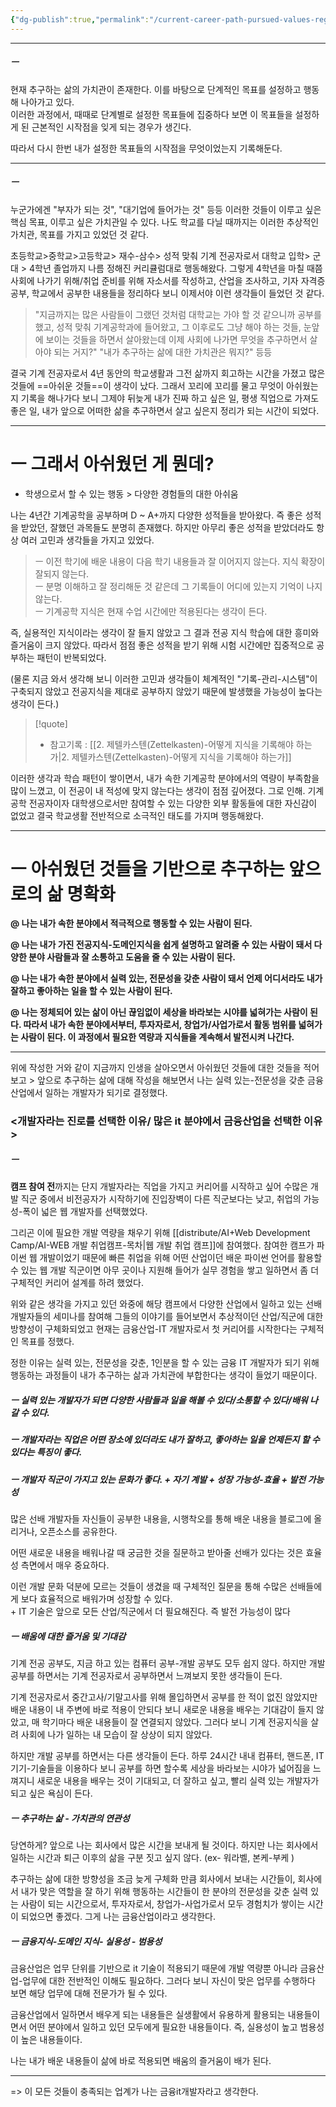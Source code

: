 ```yaml
---
{"dg-publish":true,"permalink":"/current-career-path-pursued-values-regarding-life-records/","noteIcon":""}
---
```



-------------------------------


##### ㅡ
현재 추구하는 삶의 가치관이 존재한다. 이를 바탕으로 단계적인 목표를 설정하고 행동해 나아가고 있다.  
이러한 과정에서, 때때로 단계별로 설정한 목표들에 집중하다 보면 이 목표들을 설정하게 된 근본적인 시작점을 잊게 되는 경우가 생긴다.  
  
따라서 다시 한번 내가 설정한 목표들의 시작점을 무엇이었는지 기록해둔다.

-------
##### ㅡ
누군가에겐 "부자가 되는 것", "대기업에 들어가는 것" 등등 이러한 것들이 이루고 싶은 핵심 목표, 이루고 싶은 가치관일 수 있다. 나도 학교를 다닐 때까지는 이러한 추상적인 가치관, 목표를 가지고 있었던 것 같다.
	
초등학교>중학교>고등학교> 재수-삼수> 성적 맞춰 기계 전공자로서 대학교 입학> 군대 > 4학년 졸업까지 나름 정해진 커리큘럼대로 행동해왔다. 그렇게 4학년을 마칠 때쯤 사회에 나가기 위해/취업 준비를 위해 자소서를 작성하고, 산업을 조사하고, 기자 자격증 공부, 학교에서 공부한 내용들을 정리하다 보니 이제서야 이런 생각들이 들었던 것 같다.
	
> "지금까지는 많은 사람들이 그랬던 것처럼 대학교는 가야 할 것 같으니까 공부를 했고, 성적 맞춰 기계공학과에 들어왔고, 그 이후로도 그냥 해야 하는 것들, 눈앞에 보이는 것들을 하면서 살아왔는데 이제 사회에 나가면 무엇을 추구하면서 살아야 되는 거지?"
> "내가 추구하는 삶에 대한 가치관은 뭐지?" 등등
	
결국 기계 전공자로서 4년 동안의 학교생활과 그전 삶까지 회고하는 시간을 가졌고 많은 것들에 ==아쉬운 것들==이 생각이 났다. 그래서 꼬리에 꼬리를 물고 무엇이 아쉬웠는지 기록을 해나가다 보니 그제야 뒤늦게 내가 진짜 하고 싶은 일, 평생 직업으로 가져도 좋은 일, 내가 앞으로 어떠한 삶을 추구하면서 살고 싶은지 정리가 되는 시간이 되었다.

-----
# ㅡ 그래서 아쉬웠던 게 뭔데?
- 학생으로서 할 수 있는 행동 > 다양한 경험들의 대한 아쉬움
	
나는 4년간 기계공학을 공부하며 D ~ A+까지 다양한 성적들을 받아왔다. 즉 좋은 성적을 받았던, 잘했던 과목들도 분명히 존재했다. 하지만 아무리 좋은 성적을 받았더라도 항상 여러 고민과 생각들을 가지고 있었다.
	
> ㅡ 이전 학기에 배운 내용이 다음 학기 내용들과 잘 이어지지 않는다. 지식 확장이 잘되지 않는다.  
> ㅡ 분명 이해하고 잘 정리해둔 것 같은데 그 기록들이 어디에 있는지 기억이 나지 않는다.  
> ㅡ 기계공학 지식은 현재 수업 시간에만 적용된다는 생각이 든다.
	
즉, 실용적인 지식이라는 생각이 잘 들지 않았고 그 결과 전공 지식 학습에 대한 흥미와 즐거움이 크지 않았다. 따라서 점점 좋은 성적을 받기 위해 시험 시간에만 집중적으로 공부하는 패턴이 반복되었다.
	
(물론 지금 와서 생각해 보니 이러한 고민과 생각들이 체계적인 "기록-관리-시스템"이 구축되지 않았고 전공지식을 제대로 공부하지 않았기 때문에 발생했을 가능성이 높다는 생각이 든다.)
> [!quote]
> - 참고기록 : [[2. 제텔카스텐(Zettelkasten)-어떻게 지식을 기록해야 하는가\|2. 제텔카스텐(Zettelkasten)-어떻게 지식을 기록해야 하는가]]
	
이러한 생각과 학습 패턴이 쌓이면서, 내가 속한 기계공학 분야에서의 역량이 부족함을 많이 느꼈고, 이 전공이 내 적성에 맞지 않는다는 생각이 점점 깊어졌다. 그로 인해. 기계공학 전공자이자 대학생으로서만 참여할 수 있는 다양한 외부 활동들에 대한 자신감이 없었고 결국 학교생활 전반적으로 소극적인 태도를 가지며 행동해왔다.


---
# ㅡ 아쉬웠던 것들을 기반으로 추구하는 앞으로의 삶 명확화
	
**@ 나는 내가 속한 분야에서 적극적으로 행동할 수 있는 사람이 된다.**  
	
**@ 나는 내가 가진 전공지식-도메인지식을 쉽게 설명하고 알려줄 수 있는 사람이 돼서 다양한 분야 사람들과 잘 소통하고 도움을 줄 수 있는 사람이 된다.**
	
**@ 나는 내가 속한 분야에서 실력 있는, 전문성을 갖춘 사람이 돼서 언제 어디서라도 내가 잘하고 좋아하는 일을 할 수 있는 사람이 된다.**
	
**@ 나는 정체되어 있는 삶이 아닌 끊임없이 세상을 바라보는 시야를 넓혀가는 사람이 된다. 따라서 내가 속한 분야에서부터, 투자자로서, 창업가/사업가로서 활동 범위를 넓혀가는 사람이 된다. 이 과정에서 필요한 역량과 지식들을 계속해서 발전시켜 나간다.**

-----
위에 작성한 거와 같이 지금까지 인생을 살아오면서 아쉬웠던 것들에 대한 것들을 적어보고 > 앞으로 추구하는 삶에 대해 작성을 해보면서 나는 실력 있는-전문성을 갖춘 금융산업에서 일하는 개발자가 되기로 결정했다.

### <개발자라는 진로를 선택한 이유/ 많은 it 분야에서 금융산업을 선택한 이유>

##### ㅡ
**캠프 참여 전**까지는 단지 개발자라는 직업을 가지고 커리어를 시작하고 싶어 수많은 개발 직군 중에서 비전공자가 시작하기에 진입장벽이 다른 직군보다는 낮고, 취업의 가능성-폭이 넓은 웹 개발자를 선택했었다.
	
그리곤 이에 필요한 개발 역량을 채우기 위해  [[distribute/AI+Web Development Camp/AI-WEB 개발 취업캠프-목차\|웹 개발 취업 캠프]]에 참여했다. 참여한 캠프가 파이썬 웹 개발이었기 때문에 빠른 취업을 위해 어떤 산업이던 배운 파이썬 언어를 활용할 수 있는 웹 개발 직군이면 아무 곳이나 지원해 들어가 실무 경험을 쌓고 일하면서 좀 더 구체적인 커리어 설계를 하려 했었다.
	
위와 같은 생각을 가지고 있던 와중에 해당 캠프에서 다양한 산업에서 일하고 있는 선배 개발자들의 세미나를 참여해 그들의 이야기를 들어보면서 추상적이던 산업/직군에 대한 방향성이 구체화되었고 현재는 금융산업-IT 개발자로서 첫 커리어를 시작한다는 구체적인 목표를 정했다.
	
정한 이유는 실력 있는, 전문성을 갖춘, 1인분을 할 수 있는 금융 IT 개발자가 되기 위해 행동하는 과정들이 내가 추구하는 삶과 가치관에 부합한다는 생각이 들었기 때문이다.

##### ㅡ 실력 있는 개발자가 되면 다양한 사람들과 일을 해볼 수 있다/소통할 수 있다/배워 나갈 수 있다.

##### ㅡ 개발자라는 직업은 어떤 장소에 있더라도 내가 잘하고, 좋아하는 일을 언제든지 할 수 있다는 특징이 좋다.
	
##### ㅡ 개발자 직군이 가지고 있는 문화가 좋다.  + 자기 계발 + 성장 가능성-효율 + 발전 가능성
	
많은 선배 개발자들 자신들이 공부한 내용을, 시행착오를 통해 배운 내용을 블로그에 올리거나, 오픈소스를 공유한다.  
	  
어떤 새로운 내용을 배워나갈 때 궁금한 것을 질문하고 받아줄 선배가 있다는 것은 효율성 측면에서 매우 중요하다.  
	  
이런 개발 문화 덕분에 모르는 것들이 생겼을 때 구체적인 질문을 통해 수많은 선배들에게 보다 효율적으로 배워가며 성장할 수 있다.  
+
IT 기술은 앞으로 모든 산업/직군에서 더 필요해진다. 즉 발전 가능성이 많다


##### ㅡ 배움에 대한 즐거움 및 기대감  
	
기계 전공 공부도, 지금 하고 있는 컴퓨터 공부-개발 공부도 모두 쉽지 않다. 하지만 개발 공부를 하면서는 기계 전공자로서 공부하면서 느껴보지 못한 생각들이 든다.  
	  
기계 전공자로서 중간고사/기말고사를 위해 몰입하면서 공부를 한 적이 없진 않았지만 배운 내용이 내 주변에 바로 적용이 안되다 보니 새로운 내용을 배우는 기대감이 들지 않았고, 매 학기마다 배운 내용들이 잘 연결되지 않았다. 그러다 보니 기계 전공지식을 살려 사회에 나가 일하는 내 모습이 잘 상상이 되지 않았다.
	
하지만 개발 공부를 하면서는 다른 생각들이 든다.
하루 24시간 내내 컴퓨터, 핸드폰, IT기기-기술들을 이용하다 보니 공부를 하면 할수록 세상을 바라보는 시야가 넓어짐을 느껴지니 새로운 내용을 배우는 것이 기대되고, 더 잘하고 싶고, 빨리 실력 있는 개발자가 되고 싶은 욕심이 든다.
	
##### ㅡ 추구하는 삶 - 가치관의 연관성
	
당연하게? 앞으로 나는 회사에서 많은 시간을 보내게 될 것이다. 하지만 나는 회사에서 일하는 시간과 퇴근 이후의 삶을 구분 짓고 싶지 않다. (ex- 워라벨, 본케-부케 )
	
추구하는 삶에 대한 방향성을 조금 늦게 구체화 만큼 회사에서 보내는 시간들이, 회사에서 내가 맞은 역할을 잘 하기 위해 행동하는 시간들이 한 분야의 전문성을 갖춘 실력 있는 사람이 되는 시간으로서, 투자자로서, 창업가-사업가로서 모두 경험치가 쌓이는 시간이 되었으면 좋겠다. 그게 나는 금융산업이라고 생각한다.

##### ㅡ 금융지식-도메인 지식- 실용성 - 범용성
	
금융산업은 업무 단위를 기반으로 it 기술이 적용되기 때문에 개발 역량뿐 아니라 금융산업-업무에 대한 전반적인 이해도 필요하다. 그러다 보니 자신이 맞은 업무를 수행하다 보면 해당 업무에 대해 전문가가 될 수 있다.  
	  
금융산업에서 일하면서 배우게 되는 내용들은 실생활에서 유용하게 활용되는 내용들이면서 어떤 분야에서 일하고 있던 모두에게 필요한 내용들이다. 즉, 실용성이 높고 범용성이 높은 내용들이다.  
	  
나는 내가 배운 내용들이 삶에 바로 적용되면 배움의 즐거움이 배가 된다.

-----
=> 이 모든 것들이 충족되는 업계가 나는 금융it개발자라고 생각한다.